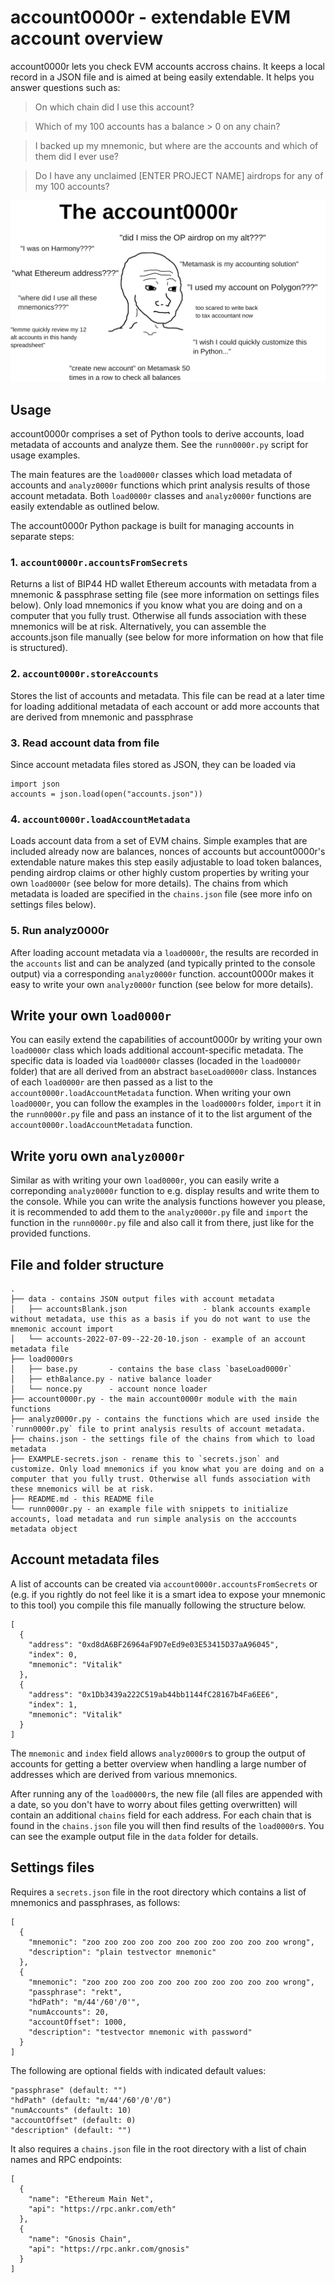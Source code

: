 # account0000r - extendable EVM account overview

account0000r lets you check EVM accounts accross chains. It keeps a local record in a JSON file and is aimed at being easily extendable. It helps you answer questions such as:

> On which chain did I use this account?

> Which of my 100 accounts has a balance > 0 on any chain?

> I backed up my mnemonic, but where are the accounts and which of them did I ever use?

> Do I have any unclaimed [ENTER PROJECT NAME] airdrops for any of my 100 accounts?

![The account0000r Wojak meme](https://github.com/SCBuergel/account0000r/blob/main/TheAccount0000r.png?raw=true "The account0000r")



## Usage

account0000r comprises a set of Python tools to derive accounts, load metadata of accounts and analyze them. 
See the `runn0000r.py` script for usage examples.

The main features are the `load0000r` classes which load metadata of accounts and `analyz0000r` functions which print analysis results of those account metadata.
Both `load0000r` classes and `analyz0000r` functions are easily extendable as outlined below.

The account0000r Python package is built for managing accounts in separate steps:

### 1. `account0000r.accountsFromSecrets`
Returns a list of BIP44 HD wallet Ethereum accounts with metadata from a mnemonic & passphrase setting file (see more information on settings files below).
Only load mnemonics if you know what you are doing and on a computer that you fully trust. Otherwise all funds association with these mnemonics will be at risk.
Alternatively, you can assemble the accounts.json file manually (see below for more information on how that file is structured).

### 2. `account0000r.storeAccounts`
Stores the list of accounts and metadata.
This file can be read at a later time for loading additional metadata of each account or add more accounts that are derived from mnemonic and passphrase

### 3. Read account data from file
Since account metadata files stored as JSON, they can be loaded via
```
import json
accounts = json.load(open("accounts.json")) 
```

### 4. `account0000r.loadAccountMetadata`
Loads account data from a set of EVM chains.
Simple examples that are included already now are balances, nonces of accounts but account0000r's extendable nature makes this step easily adjustable to load token balances, pending airdrop claims or other highly custom properties by writing your own `load0000r` (see below for more details).
The chains from which metadata is loaded are specified in the `chains.json` file (see more info on settings files below).

### 5. Run analyz0000r
After loading account metadata via a `load0000r`, the results are recorded in the `accounts` list and can be analyzed (and typically printed to the console output) via a corresponding `analyz0000r` function.
account0000r makes it easy to write your own `analyz0000r` function (see below for more details).



## Write your own `load0000r`
You can easily extend the capabilities of account0000r by writing your own `load0000r` class which loads additional account-specific metadata.
The specific data is loaded via `load0000r` classes (locaded in the `load0000r` folder) that are all derived from an abstract `baseLoad0000r` class.
Instances of each `load0000r` are then passed as a list to the `account0000r.loadAccountMetadata` function.
When writing your own `load0000r`, you can follow the examples in the `load0000rs` folder, `import` it in the `runn0000r.py` file and pass an instance of it to the list argument of the `account0000r.loadAccountMetadata` function.



## Write yoru own `analyz0000r`
Similar as with writing your own `load0000r`, you can easily write a correponding `analyz0000r` function to e.g. display results and write them to the console.
While you can write the analysis functions however you please, it is recommended to add them to the `analyz0000r.py` file and `import` the function in the `runn0000r.py` file and also call it from there, just like for the provided functions.



## File and folder structure
```
.
├── data - contains JSON output files with account metadata
│   ├── accountsBlank.json                 - blank accounts example without metadata, use this as a basis if you do not want to use the mnemonic account import
│   └── accounts-2022-07-09--22-20-10.json - example of an account metadata file
├── load0000rs
│   ├── base.py       - contains the base class `baseLoad0000r`
│   ├── ethBalance.py - native balance loader
│   └── nonce.py      - account nonce loader
├── account0000r.py - the main account0000r module with the main functions
├── analyz0000r.py - contains the functions which are used inside the `runn0000r.py` file to print analysis results of account metadata.
├── chains.json - the settings file of the chains from which to load metadata
├── EXAMPLE-secrets.json - rename this to `secrets.json` and customize. Only load mnemonics if you know what you are doing and on a computer that you fully trust. Otherwise all funds association with these mnemonics will be at risk.
├── README.md - this README file
└── runn0000r.py - an example file with snippets to initialize accounts, load metadata and run simple analysis on the acccounts metadata object
```



## Account metadata files
A list of accounts can be created via `account0000r.accountsFromSecrets` or (e.g. if you rightly do not feel like it is a smart idea to expose your mnemonic to this tool) you compile this file manually following the structure below.
```
[
  {
    "address": "0xd8dA6BF26964aF9D7eEd9e03E53415D37aA96045",
    "index": 0,
    "mnemonic": "Vitalik"
  },
  {
    "address": "0x1Db3439a222C519ab44bb1144fC28167b4Fa6EE6",
    "index": 1,
    "mnemonic": "Vitalik"
  }
]
```
The `mnemonic` and `index` field allows `analyz0000r`s to group the output of accounts for getting a better overview when handling a large number of addresses which are derived from various mnemonics.

After running any of the `load0000r`s, the new file 
(all files are appended with a date, so you don't have to worry about files getting overwritten)
will contain an additional `chains` field for each address.
For each chain that is found in the `chains.json` file you will then find results of the `load0000r`s.
You can see the example output file in the `data` folder for details.



## Settings files
Requires a `secrets.json` file in the root directory which contains a list of mnemonics and passphrases, as follows:
```
[
  {
    "mnemonic": "zoo zoo zoo zoo zoo zoo zoo zoo zoo zoo zoo wrong",
    "description": "plain testvector mnemonic"
  },
  {
    "mnemonic": "zoo zoo zoo zoo zoo zoo zoo zoo zoo zoo zoo wrong",
    "passphrase": "rekt",
    "hdPath": "m/44'/60'/0'",
    "numAccounts": 20,
    "accountOffset": 1000,
    "description": "testvector mnemonic with password"
  }
]
```
The following are optional fields with indicated default values:
```
"passphrase" (default: "")
"hdPath" (default: "m/44'/60'/0'/0")
"numAccounts" (default: 10)
"accountOffset" (default: 0)
"description" (default: "")
```

It also requires a `chains.json` file in the root directory with a list of chain names and RPC endpoints:
```
[
  {
    "name": "Ethereum Main Net",
    "api": "https://rpc.ankr.com/eth"
  },
  {
    "name": "Gnosis Chain",
    "api": "https://rpc.ankr.com/gnosis"
  }
]
```

